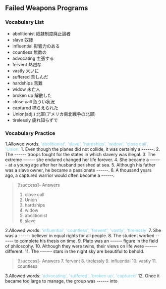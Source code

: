 ## Failed Weapons Programs

### Vocabulary List
- abolitionist
    奴隷制度廃止論者
- slave
    奴隷
- influential
    影響力のある
- countless
    無数の
- advocating
    主張する
- fervent
    熱烈な
- vastly
    大いに
- suffered
    苦しんだ
- hardships
    苦難
- widow
    未亡人
- broken up
    解散した
- close call
    危うい状況
- captured
    捕らえられた
- Union(adj.)
    北軍(アメリカ南北戦争の北部)
- tirelessly
    疲れ知らずで

### Vocabulary Practice
<!-- abolitionist
slave
hardships
widow
close call
Union(adj.) -->
1.Allowed words: <span style="color: #87CEEB;"> 'abolitionist', 'slave', 'hardships', 'widow', 'close call', 'Union' </span>
    1. Even though the planes did not collide, it was certainly a ------.
    2. The ------ troops fought for the states in which slavery was illegal.
    3. The extreme ------ she endured changed her life forever.
    4. She became a ------ at a young age after her husband perished at sea.
    5. Although his father was a slave owner, he became a passionate ------.
    6. A thousand years ago, a captured warrior would often become a ------.
> [!success]- Answers
> 1. close call
> 2. Union
> 3. hardships
> 4. widow
> 5. abolitionist
> 6. slave
<!-- influential
countless
fervent
vastly
tirelessly -->
2.Allowed words: <span style="color: #87CEEB;"> 'influential', 'countless', 'fervent', 'vastly', 'tirelessly' </span>
    7. She was a ------ believer in equal rights for all people.
    8. The student worked ------ to complete his thesis on time.
    9. Plato was an ------ figure in the field of philosophy.
    10. Although they were twins, their views on life were ------ different.
    11. The ------ stars in the night sky are beautiful to behold.
> [!success]- Answers
> 7. fervent
> 8. tirelessly
> 9. influential
> 10. vastly
> 11. countless

<!-- advocating
suffered
broken up
captured -->
3.Allowed words: <span style="color: #87CEEB;"> 'advocating', 'suffered', 'broken up', 'captured' </span>
    12. Once it became too large to manage, the group was ------ into

